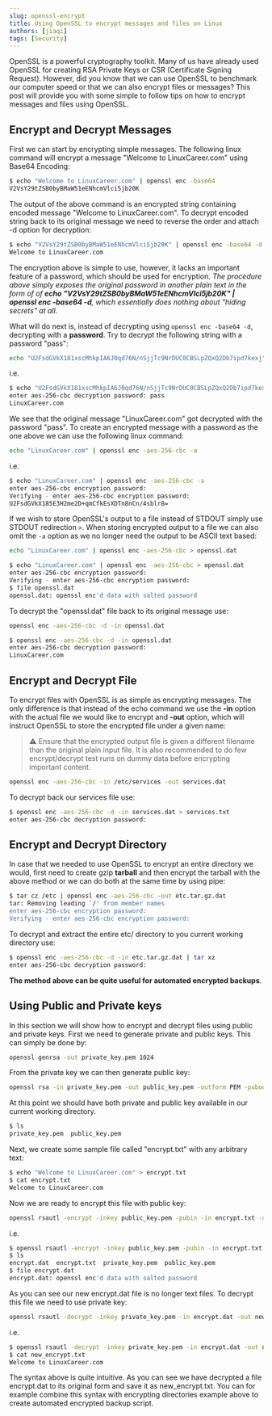 ```yaml
---
slug: openssl-encrypt
title: Using OpenSSL to encrypt messages and files on Linux
authors: [jiaqi]
tags: [Security]
---
```


OpenSSL is a powerful cryptography toolkit. Many of us have already used OpenSSL for creating RSA Private Keys or CSR
(Certificate Signing Request). However, did you know that we can use OpenSSL to benchmark our computer speed or that we
can also encrypt files or messages? This post will provide you with some simple to follow tips on how to encrypt
messages and files using OpenSSL.

<!--truncate-->

Encrypt and Decrypt Messages
----------------------------

First we can start by encrypting simple messages. The following linux command will encrypt a message "Welcome to
LinuxCareer.com" using Base64 Encoding:

```bash
$ echo "Welcome to LinuxCareer.com" | openssl enc -base64
V2VsY29tZSB0byBMaW51eENhcmVlci5jb20K
```

The output of the above command is an encrypted string containing encoded message "Welcome to LinuxCareer.com". To
decrypt encoded string back to its original message we need to reverse the order and attach -d option for decryption:

```bash
$ echo "V2VsY29tZSB0byBMaW51eENhcmVlci5jb20K" | openssl enc -base64 -d
Welcome to LinuxCareer.com
```

The encryption above is simple to use, however, it lacks an important feature of a password, which should be used for
encryption. _The procedure above simply exposes the original password in another plain text in the form of of
**echo "V2VsY29tZSB0byBMaW51eENhcmVlci5jb20K" | openssl enc -base64 -d**, which essentially does nothing about "hiding
secrets" at all_.

What will do next is, instead of decrypting using `openssl enc -base64 -d`, decrypting with a **password**. Try to
decrypt the following string with a password "pass":

```bash
echo "U2FsdGVkX181xscMhkpIA6J0qd76N/nSjjTc9NrDUC0CBSLpZQxQ2Db7ipd7kexj" | openssl enc -aes-256-cbc -d -a
```

i.e.

```bash
$ echo "U2FsdGVkX181xscMhkpIA6J0qd76N/nSjjTc9NrDUC0CBSLpZQxQ2Db7ipd7kexj" | openssl enc -aes-256-cbc -d -a
enter aes-256-cbc decryption password: pass
LinuxCareer.com
```

We see that the original message "LinuxCareer.com" got decrypted with the password "pass". To create an encrypted
message with a password as the one above we can use the following linux command:

```bash
echo "LinuxCareer.com" | openssl enc -aes-256-cbc -a
```

i.e.

```bash
$ echo "LinuxCareer.com" | openssl enc -aes-256-cbc -a
enter aes-256-cbc encryption password:
Verifying - enter aes-256-cbc encryption password:
U2FsdGVkX185E3H2me2D+qmCfkEsXDTn8nCn/4sblr8=
```

If we wish to store OpenSSL's output to a file instead of STDOUT simply use STDOUT redirection `>`. When storing
encrypted output to a file we can also omit the `-a` option as we no longer need the output to be ASCII text based:

```bash
echo "LinuxCareer.com" | openssl enc -aes-256-cbc > openssl.dat
```

```bash
$ echo "LinuxCareer.com" | openssl enc -aes-256-cbc > openssl.dat
enter aes-256-cbc encryption password:
Verifying - enter aes-256-cbc encryption password:
$ file openssl.dat
openssl.dat: openssl enc'd data with salted password
```

To decrypt the "openssl.dat" file back to its original message use:

```bash
openssl enc -aes-256-cbc -d -in openssl.dat
```

```bash
$ openssl enc -aes-256-cbc -d -in openssl.dat
enter aes-256-cbc decryption password:
LinuxCareer.com
```

Encrypt and Decrypt File
------------------------

To encrypt files with OpenSSL is as simple as encrypting messages. The only difference is that instead of the echo
command we use the **-in** option with the actual file we would like to encrypt and **-out** option, which will instruct
OpenSSL to store the encrypted file under a given name:

> ⚠️ Ensure that the encrypted output file is given a different filename than the original plain input file. It is also
> recommended to do few encrypt/decrypt test runs on dummy data before encrypting important content.

```bash
openssl enc -aes-256-cbc -in /etc/services -out services.dat
```

To decrypt back our services file use:

```bash
$ openssl enc -aes-256-cbc -d -in services.dat > services.txt
enter aes-256-cbc decryption password:
```

Encrypt and Decrypt Directory
-----------------------------

In case that we needed to use OpenSSL to encrypt an entire directory we would, first need to create gzip **tarball** and
then encrypt the tarball with the above method or we can do both at the same time by using pipe:

```bash
$ tar cz /etc | openssl enc -aes-256-cbc -out etc.tar.gz.dat
tar: Removing leading `/' from member names
enter aes-256-cbc encryption password:
Verifying - enter aes-256-cbc encryption password:
```

To decrypt and extract the entire etc/ directory to you current working directory use:

```bash
$ openssl enc -aes-256-cbc -d -in etc.tar.gz.dat | tar xz
enter aes-256-cbc decryption password:
```

**The method above can be quite useful for automated encrypted backups**.

Using Public and Private keys
-----------------------------

In this section we will show how to encrypt and decrypt files using public and private keys. First we need to generate
private and public keys. This can simply be done by:

```bash
openssl genrsa -out private_key.pem 1024
```

From the private key we can then generate public key:

```bash
openssl rsa -in private_key.pem -out public_key.pem -outform PEM -pubout
```

At this point we should have both private and public key available in our current working directory.

```bash
$ ls
private_key.pem  public_key.pem
```

Next, we create some sample file called "encrypt.txt" with any arbitrary text:

```bash
$ echo "Welcome to LinuxCareer.com" > encrypt.txt
$ cat encrypt.txt
Welcome to LinuxCareer.com
```

Now we are ready to encrypt this file with public key:

```bash
openssl rsautl -encrypt -inkey public_key.pem -pubin -in encrypt.txt -out encrypt.dat
```

i.e.

```bash
$ openssl rsautl -encrypt -inkey public_key.pem -pubin -in encrypt.txt -out encrypt.dat
$ ls
encrypt.dat  encrypt.txt  private_key.pem  public_key.pem
$ file encrypt.dat
encrypt.dat: openssl enc'd data with salted password
```

As you can see our new encrypt.dat file is no longer text files. To decrypt this file we need to use private key:

```bash
openssl rsautl -decrypt -inkey private_key.pem -in encrypt.dat -out new_encrypt.txt
```

i.e.

```bash
$ openssl rsautl -decrypt -inkey private_key.pem -in encrypt.dat -out new_encrypt.txt
$ cat new_encrypt.txt
Welcome to LinuxCareer.com
```

The syntax above is quite intuitive. As you can see we have decrypted a file encrypt.dat to its original form and save
it as new_encrypt.txt. You can for example combine this syntax with encrypting directories example above to create
automated encrypted backup script.
